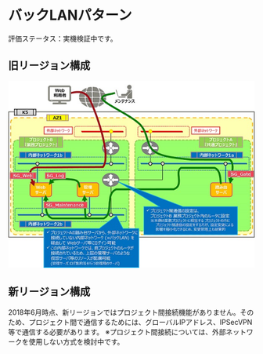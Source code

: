 # バックLANパターン

評価ステータス：実機検証中です。



## 旧リージョン構成

![17](images/17.jpg)



## 新リージョン構成

2018年6月時点、新リージョンではプロジェクト間接続機能がありません。そのため、プロジェクト間で通信するためには、グローバルIPアドレス、IPSecVPN等で通信する必要があります。
※プロジェクト間接続については、外部ネットワークを使用しない方式を検討中です。